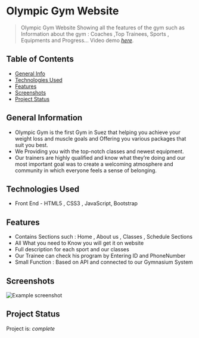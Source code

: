 
# Olympic Gym Website
> Olympic Gym Website Showing all the features of the gym such as Information about the gym : Coaches ,Top Trainees, Sports , Equipments and Progress...
> Video demo [_here_](https://drive.google.com/file/d/1-S_tQF2ukU6UFf2bhzivEAkU_ZEhGxqR/view?usp=share_link).

## Table of Contents
* [General Info](#general-information)
* [Technologies Used](#technologies-used)
* [Features](#features)
* [Screenshots](#screenshots)
* [Project Status](#project-status)



## General Information
- Olympic Gym is the first Gym in Suez that helping you achieve your weight loss and muscle goals and Offering you various packages that suit you best.
- We Providing you with the top-notch classes and newest equipment.
- Our trainers are highly qualified and know what they’re doing and our most important goal was to create a welcoming atmosphere and community in which   everyone feels a sense of belonging.


## Technologies Used
- Front End - HTML5 , CSS3 , JavaScript, Bootstrap

 

## Features

- Contains Sections such : Home , About us , Classes , Schedule Sections
- All What you need to Know you will get it on website
- Full description for each sport and our classes
- Our Trainee can check his program by Entering ID and PhoneNumber
- Small Function : Based on API and connected to our Gymnasium System

## Screenshots
![Example screenshot](./imges/Screen.png)


## Project Status
Project is: _complete_ 



